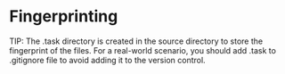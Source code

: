 # Fingerprinting

TIP: The .task directory is created in the source directory to store the fingerprint of the files. For a real-world scenario, you should add .task to .gitignore file to avoid adding it to the version control.
